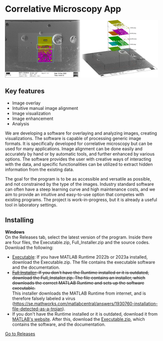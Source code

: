 # Correlative Microscopy App
![splash](splash.png)

## Key features
- Image overlay
- Intuitive manual image alignment
- Image visualization
- Image enhancement
- Analysis

We are developing a software for overlaying and analyzing images, creating visualizations. The software is capable of processing generic image formats. It is specifically developed for correlative microscopy but can be used for many applications. Image alignment can be done easily and accurately by hand or by automatic tools, and further enhanced by various options. The software provides the user with creative ways of interacting with the data, and specific functionalities can be utilized to extract hidden information from the existing data.

The goal for the program is to be as accessible and versatile as possible, and not constrained by the type of the images. Industry standard software can often have a steep learning curve and high maintenance costs, and we aim to provide an intuitive and easy-to-use option that competes with existing programs. The project is work-in-progress, but it is already a useful tool in laboratory settings.

## Installing
<b>Windows<br></b>
On the Releases tab, select the latest version of the program. Inside there are four files, the Executable.zip, Full_Installer.zip and the source codes. Download the following:
- [Executable](https://github.com/viliamsalli/CorrelativeMicroscopyApp/releases/download/v1.0/Executable.zip): If you have MATLAB Runtime 2022b or 2023a installed, download the Executable.zip. The file contains the executable software and the documentation.
- <s>[Full Installer](https://github.com/viliamsalli/CorrelativeMicroscopyApp/releases/download/v1.0/Full_Installer.zip): If you don't have the Runtime installed or it is outdated, download the Full_Installer.zip. The file contains an installer, which downloads the correct MATLAB Runtime and sets up the software executable. </s> <br> This installer downloads the MATLAB Runtime from internet, and is therefore falsely labeled a virus (https://se.mathworks.com/matlabcentral/answers/1930760-installation-file-detected-as-a-trojan).
- If you don't have the Runtime installed or it is outdated, download it from [MATLAB's website](https://se.mathworks.com/products/compiler/matlab-runtime.html). After this, download the [Executable.zip](https://github.com/viliamsalli/CorrelativeMicroscopyApp/releases/download/v1.0/Executable.zip), which contains the software, and the documentation.


[Go to Releases](../../releases)
